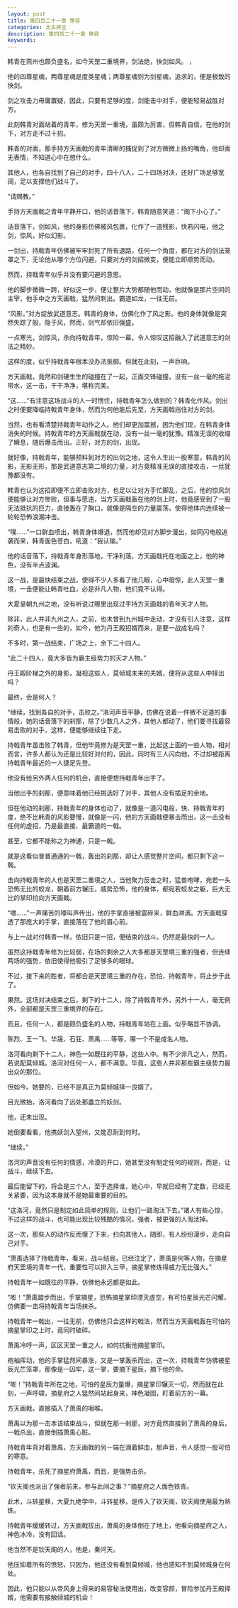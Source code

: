 ```yaml
---
layout: post
title: 第四百二十一章 狰容
categories: 太古神王
description: 第四百二十一章 狰容
keywords:
---
```


韩青在燕州也颇负盛名，如今天罡二重境界，剑法绝，快剑如风。   ，

他的四尊星魂，两尊星魂是度类星魂；两尊星魂则为剑星魂，追求的，便是极致的快剑。

剑之攻击力毋庸置疑，因此，只要有足够的度，剑能击中对手，便能轻易战胜对方。

此刻韩青对面站着的青年，修为天罡一重境，虽颇为厉害，但韩青自信，在他的剑下，对方走不过十招。

韩青的对面，那手持方天画戟的青年清晰的捕捉到了对方微微上扬的嘴角，他却面无表情，不知道心中在想什么。

其他人，也各自找到了自己的对手，四十八人，二十四场对决，还好广场足够宽阔，足以支撑他们战斗了。

“请赐教。”

手持方天画戟之青年平静开口，他的话音落下，韩青随意笑道：“阁下小心了。”

话音落下，剑如风，他的身影仿佛被风包裹，化作了一道残影，快若闪电，他之剑，惊风，好似幻影。

一剑出，持戟青年仿佛被牢牢封死了所有退路，任何一个角度，都在对方的剑法笼罩之下，无论他从哪个方位闪避，只要对方的剑招微变，便能立即顺势而动。

然而，持戟青年似乎并没有要闪避的意思。

他的脚步微微一跨，好似这一步，便让整片大势都随他而动，他就像是那片空间的主宰，他手中之方天画戟，猛然间刺出。霸道如龙，一往无前。

“风影。”对方绽放武道意志。韩青的身体，仿佛化作了风之影。他的身体就像是突然失踪了般，隐于风，然而，剑气却依旧强盛。

一点寒光，剑惊风，杀向持戟青年，惊险一幕，令人惊叹这招融入了武道意志的剑法之精妙。

这样的度，似乎持戟青年根本没办法抵御。但就在此刻，一声巨响。

方天画戟，竟然和剑硬生生的碰撞在了一起，正面交锋碰撞，没有一丝一毫的拖泥带水，这一击，干干净净，堪称完美。

“这……”有注意这场战斗的人一时愣住，持戟青年怎么做到的？韩青化作风。剑出之时便要降临持戟青年身体，然而为何他能后先至，方天画戟挡住对方的剑。

当然，也有看清楚持戟青年动作之人。他们却更加震撼，因为他们现，在韩青身体消失的时候。持戟青年的方天画戟就在动，没有一丝一毫的犹豫。精准无误的收缩了瞬息，随后爆击而出。正好，对方的剑，出现。

就好像，持戟青年，能够预料到对方的出剑之地，这令人生出一股寒意，韩青的风影，无影无形，那是武道意志第二境的力量，对方竟精准无误的直接攻击，一丝犹豫都没有。

韩青也认为这招即便不立即击败对方，也足以让对方手忙脚乱，之后，他的惊风剑便能够让对方惨败，但事与愿违，当方天画戟轰在他的剑上时，他竟感受到了一股无法抵抗的巨力，直接轰在了胸口，就像是隔空的力量震荡，使得他体内连续被一轮轮恐怖浪潮冲击。

“噗……”一口鲜血喷出，韩青身体爆退，然而他却见对方脚步漫出，如同闪电般追袭而来，韩青面色苍白，吼道：“我认输。”

他的话音落下，持戟青年身形落地，干净利落，方天画戟托在地面之上，他的神色，没有半点波澜。

这一战，是最快结束之战，使得不少人多看了他几眼，心中暗惊，此人天罡一重境，一击便能让韩青吐血，必是非凡人物，他们竟不认得。

大夏皇朝九州之地，没有听说过哪里出现过手持方天画戟的青年天才人物。

除非，此人并非九州之人，之前，也未曾到九州城中走动，才没有引人注意，这样的奇人，也是有一些的，如今，他为丹王殿招婿而来，是要一战成名吗？

不多时，第一战结束，广场之上，余下二十四人。

“此二十四人，竟大多皆为霸主级势力的天才人物。”

丹王殿阶梯之外的身影，凝视这些人，莫倾城未来的夫婿，便将从这些人中择出吗？

最终，会是何人？

“继续，找到各自的对手，击败之。”洛河声音平静，仿佛在说着一件微不足道的事情般，她的话音落下的刹那，除了少数几人之外，其他人都动了，他们要寻找最容易击败的对手，这样，便能够继续往下走。

持戟青年虽击败了韩青，但他毕竟修为是天罡一重，比起这上面的一些人物，相对而言，许多人都认为还是比较好对付的，因此，同时有三人闪向他，不过却被距离持戟青年最近的一人捷足先登。

他没有给另外两人任何的机会，直接便想持戟青年出手了。

当他出手的刹那，便意味着他已经挑选好了对手，其他人没有插足的余地。

但在他动的刹那，持戟青年的身体也动了，就像是一道闪电般，快、持戟青年的度，绝不比韩青的风影要慢，就像是一闪，他的方天画戟便暴击而出，这一击没有任何的虚招，乃是最直接、最霸道的一戟。

甚至，它都不能称之为神通，只是一戟。

就是这看似普普通通的一戟，轰出的刹那，却让人感觉整片空间，都只剩下这一戟。

击向持戟青年的人也是天罡二重境之人，当他聚力反击之时，猛兽咆哮，宛若一头恐怖无比的蛟龙，朝着前方辗压，威势恐怖，他的身体，都宛若蛟龙之躯，巨大无比的掌印拍向方天画戟。

“嗷……”一声痛苦的嚎叫声传出，他的手掌直接被震碎来，鲜血淋漓。方天画戟穿透了那庞大的手掌，直接落在了他的眉心前。

与上一战对付韩青一样。依旧只是一招，便结束的战斗。仍然是最快的一人。

虽然这持戟青年修为比较弱，在场的剩余之人大多都是天罡境三重的强者，但连续两场的强势，依旧使得他吸引了足够多的眼球。

不过，接下来的胜者，将都会是天罡境三重的存在，恐怕，持戟青年，将止步于此了。

果然。这场对决结束之后，剩下的十二人，除了持戟青年外，另外十一人，毫无例外，全部都是天罡三重境界的存在。

而且，任何一人，都是颇负盛名的人物，持戟青年站在上面。似乎略显不协调。

陈烈、王一飞、华晟、石狂、萧禹……等等，哪一个不是成名人物。

洛河看向剩下十二人，神色一如既往的平静，这些人中。有不少非凡之人，然而，若说配莫倾城。洛河对任何一人，都不满意。毕竟，这些人并非那些霸主级势力最出众的那位。

但如今。她要的，已经不是真正为莫倾城择一良婿了。

目光微抬，洛河看向了远处那矗立的妖剑。

他，还未出现。

她倒要看看，他携妖剑入望州，又能忍耐到何时。

“继续。”

洛河的声音没有任何的情感，冷漠的开口，她甚至没有制定任何的规则，而是，让战斗，继续下去。

最后能留下的，将会是三个人，至于选择谁，她心中，早就已经有了定数，已经无关紧要，因为这本身就不是她最重要的目的。

“这洛河，竟然只是制定如此简单的规则，让他们一路淘汰下去。”诸人有些心惊，不过这样的战斗，也可能出现比较残酷的情况，强者，被更强的人淘汰掉。

这一次，那些人的动作反而慢了下来，扫向其他人，随即，有人纷纷漫步，走向自己对手。

“萧禹选择了持戟青年，看来，战斗结局，已经注定了，萧禹是何等人物，在摘星府天罡境的青年一代，重要性可以排入三甲，摘星掌修炼得威力无比强大。”

持戟青年一如既往的平静，仿佛他永远都是如此。

“嘭！”萧禹踏步而出，手掌摘星，恐怖摘星掌印湮灭虚空，有可怕星辰光芒闪耀，仿佛要一击将持戟青年当场抹杀。

持戟青年一戟出，一往无前，仿佛他只会这样的戟法，然而当方天画戟轰在可怕的摘星掌印之上时，竟同时破碎。

萧禹冷哼一声，区区天罡一重之人，如何抗衡他摘星掌印。

袍袖挥动，他的手掌猛然间暴涨，又是一掌轰杀而出，这一次，持戟青年仿佛被星辰光芒笼罩，那像是一囚牢，这一掌，要摘下星辰，摘下他的命。

“嘭！”持戟青年所在之地，可怕的星辰力量爆，摘星掌印辗灭一切，然而就在此刻，一声呼啸，摘星府之人猛然间站起身来，神色凝固，盯着前方的一幕。

方天画戟，直接插入了萧禹的咽喉。

萧禹以为那一击本该结束战斗，但就在那一刹那，对方竟然直接到了萧禹的身后，一戟杀出，直接倒插萧禹心脏。

持戟青年背对着萧禹，方天画戟的另一端在滴着鲜血，那声音，令人感觉一股可怕的寒意。

持戟青年，杀死了摘星府萧禹，而且，是强势击杀。

“钦天阁也派出了强者前来，参与此间之事？”摘星府之人面色铁青。

此术，斗转星移，大夏九绝学中，斗转星移，是传入了钦天阁，钦天阁使用最为熟练。

持戟青年缓缓转过，方天画戟拔出，萧禹的身体倒在了地上，他看向摘星府之人，神色冰冷，没有回话。

他当然不是钦天阁的人，他是，秦问天。

他压抑着所有的愤怒，只因为，他还没有看到莫倾城，他也感知不到莫倾城身在何处。

因此，他只能以从帝风身上得来的易容秘法使用出，改变容颜，冒险参加丹王殿择婿，他需要有接触倾城的机会！
